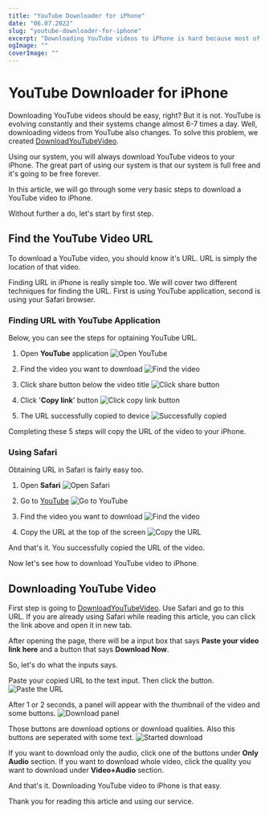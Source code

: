 ```yaml
---
title: "YouTube Downloader for iPhone"
date: "06.07.2022"
slug: "youtube-downloader-for-iphone"
excerpt: "Downloading YouTube videos to iPhone is hard because most of the websites will not work. In this article we will go through the steps for downloading YouTube videos to iPhone."
ogImage: ""
coverImage: ""
---
```


# YouTube Downloader for iPhone

Downloading YouTube videos should be easy, right? But it is not. YouTube is evolving constantly and their systems change almost 6-7 times a day. Well, downloading videos from YouTube also changes. To solve this problem, we created [DownloadYouTubeVideo](https://download-youtube-video.com).

Using our system, you will always download YouTube videos to your iPhone. The great part of using our system is that our system is full free and it's going to be free forever.

In this article, we will go through some very basic steps to download a YouTube video to iPhone.

Without further a do, let's start by first step.

## Find the YouTube Video URL

To download a YouTube video, you should know it's URL. URL is simply the location of that video.

Finding URL in iPhone is really simple too. We will cover two different techniques for finding the URL. First is using YouTube application, second is using your Safari browser.

### Finding URL with YouTube Application

Below, you can see the steps for optaining YouTube URL.

1. Open **YouTube** application
   ![Open YouTube](../assets/blog/how-to-download-youtube-video/open-youtube.png "Open YouTube")

2. Find the video you want to download
   ![Find the video](../assets/blog/how-to-download-youtube-video/find-the-video.png "Find the video")

3. Click share button below the video title
   ![Click share button](../assets/blog/how-to-download-youtube-video/click-share.png "Click share button")

4. Click '**Copy link**' button
   ![Click copy link button](../assets/blog/how-to-download-youtube-video/click-copy-link.png "Click copy link button")

5. The URL successfully copied to device
   ![Successfully copied](../assets/blog/how-to-download-youtube-video/copied.png "Successfully copied")

Completing these 5 steps will copy the URL of the video to your iPhone.

### Using Safari

Obtaining URL in Safari is fairly easy too.

1. Open **Safari**
   ![Open Safari](../assets/blog/youtube-downloader-for-iphone/open-safari.png "Open Safari")

2. Go to [YouTube](https://youtube.com)
   ![Go to YouTube](../assets/blog/youtube-downloader-for-iphone/go-to-youtube.png "Go to YouTube")

3. Find the video you want to download
   ![Find the video](../assets/blog/youtube-downloader-for-iphone/find-the-video.png "Find the video")

4. Copy the URL at the top of the screen
   ![Copy the URL](../assets/blog/youtube-downloader-for-iphone/copy-the-url.png "Copy the URL")

And that's it. You successfully copied the URL of the video.

Now let's see how to download YouTube video to iPhone.

## Downloading YouTube Video

First step is going to [DownloadYouTubeVideo](https://download-youtube-video.com). Use Safari and go to this URL. If you are already using Safari while reading this article, you can click the link above and open it in new tab.

After opening the page, there will be a input box that says **Paste your video link here** and a button that says **Download Now**.

So, let's do what the inputs says.

Paste your copied URL to the text input. Then click the button.
![Paste the URL](../assets/Tutorial_1.png "Paste the URL")

After 1 or 2 seconds, a panel will appear with the thumbnail of the video and some buttons.
![Download panel](../assets/Tutorial_2.png "Download panel")

Those buttons are download options or download qualities. Also this buttons are seperated with some text.
![Started download](../assets/Tutorial_3.png "Started download")

If you want to download only the audio, click one of the buttons under **Only Audio** section. If you want to download whole video, click the quality you want to download under **Video+Audio** section.

And that's it. Downloading YouTube video to iPhone is that easy.

Thank you for reading this article and using our service.
